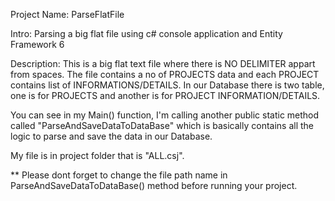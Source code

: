 Project Name: ParseFlatFile

Intro: Parsing a big flat file using c# console application and Entity Framework 6

Description:
  This is a big flat text file where there is NO DELIMITER appart from spaces. The file contains a no of PROJECTS data and each PROJECT contains list of INFORMATIONS/DETAILS.
  In our Database there is two table, one is for PROJECTS and another is for PROJECT INFORMATION/DETAILS.
  
  You can see in my Main() function, I'm calling another public static method called "ParseAndSaveDataToDataBase" which is basically contains all the logic to parse and save the data in our Database.
  
  My file is in project folder that is "ALL.csj".
  
  ** Please dont forget to change the file path name in ParseAndSaveDataToDataBase() method before running your project.
